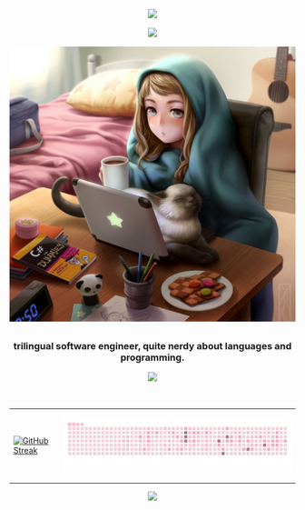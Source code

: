 <p align="center">
  <img src="https://capsule-render.vercel.app/api?text=ʕノ•ᴥ•ʔノ&animation=fadeIn&type=waving&color=gradient&height=100"/>
</p>

<p align="center">
  <a href="https://github.com/miki-reynolds"><img src="https://readme-typing-svg.herokuapp.com?font=Noto+Sans+Japanese&size=22&color=FF708E&lines=one+of+my+favorite+quotes+is;%22The+harder+you+work%2C+;The+luckier+you+get%22++-+Gary+Player&center=true&width=500&height=50"></a>
</p>


<p align="center">
<img alt="Neko" src="img/neko.jpg?raw=true"/>
</p>


##
<h3 align="center">
	trilingual software engineer, quite nerdy about languages and programming.
</h3>
<p align="center"> 
 <a href="https://skillicons.dev">
    <img src="https://skillicons.dev/icons?i=aws,kubernetes,docker,azure,elasticsearch,jenkins,kafka,go,java,spring,js,nodejs,ts,npm,py,mysql,bash,c,linux,git,bash,vim,github" />
  </a>
</p>
<br />
<table align="center">
  <tr>
   <td>
      <a href="https://git.io/streak-stats"><img src="https://github-readme-streak-stats.herokuapp.com?user=miki-reynolds&theme=dracula&hide_border=true" alt="GitHub Streak" /></a>
   </td>
	  <td>
		  	<p align="center">
		  <img src="https://github.com/miki-reynolds/miki-reynolds/blob/output/pinku.gif" alt="snake">
	  </p>
	  </td>
  </tr>
</table>

<p align="center">
  <img src="https://capsule-render.vercel.app/api?type=waving&color=gradient&height=100&section=footer"/>
</p>
